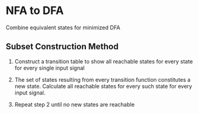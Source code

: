 # NFA to DFA

Combine equivalent states for minimized DFA

## Subset Construction Method

1. Construct a transition table to show all reachable states for every state for every single input signal

2. The set of states resulting from every transition function constitutes a new state. Calculate all reachable states for every such state for every input signal.

3. Repeat step 2 until no new states are reachable
